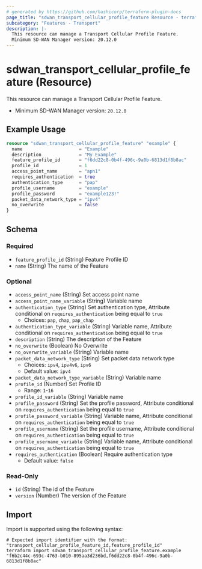 ```yaml
---
# generated by https://github.com/hashicorp/terraform-plugin-docs
page_title: "sdwan_transport_cellular_profile_feature Resource - terraform-provider-sdwan"
subcategory: "Features - Transport"
description: |-
  This resource can manage a Transport Cellular Profile Feature.
  Minimum SD-WAN Manager version: 20.12.0
---
```


# sdwan_transport_cellular_profile_feature (Resource)

This resource can manage a Transport Cellular Profile Feature.
  - Minimum SD-WAN Manager version: `20.12.0`

## Example Usage

```terraform
resource "sdwan_transport_cellular_profile_feature" "example" {
  name                     = "Example"
  description              = "My Example"
  feature_profile_id       = "f6dd22c8-0b4f-496c-9a0b-6813d1f8b8ac"
  profile_id               = 1
  access_point_name        = "apn1"
  requires_authentication  = true
  authentication_type      = "pap"
  profile_username         = "example"
  profile_password         = "example123!"
  packet_data_network_type = "ipv4"
  no_overwrite             = false
}
```

<!-- schema generated by tfplugindocs -->
## Schema

### Required

- `feature_profile_id` (String) Feature Profile ID
- `name` (String) The name of the Feature

### Optional

- `access_point_name` (String) Set access point name
- `access_point_name_variable` (String) Variable name
- `authentication_type` (String) Set authentication type, Attribute conditional on `requires_authentication` being equal to `true`
  - Choices: `pap`, `chap`, `pap_chap`
- `authentication_type_variable` (String) Variable name, Attribute conditional on `requires_authentication` being equal to `true`
- `description` (String) The description of the Feature
- `no_overwrite` (Boolean) No Overwrite
- `no_overwrite_variable` (String) Variable name
- `packet_data_network_type` (String) Set packet data network type
  - Choices: `ipv4`, `ipv4v6`, `ipv6`
  - Default value: `ipv4`
- `packet_data_network_type_variable` (String) Variable name
- `profile_id` (Number) Set Profile ID
  - Range: `1`-`16`
- `profile_id_variable` (String) Variable name
- `profile_password` (String) Set the profile password, Attribute conditional on `requires_authentication` being equal to `true`
- `profile_password_variable` (String) Variable name, Attribute conditional on `requires_authentication` being equal to `true`
- `profile_username` (String) Set the profile username, Attribute conditional on `requires_authentication` being equal to `true`
- `profile_username_variable` (String) Variable name, Attribute conditional on `requires_authentication` being equal to `true`
- `requires_authentication` (Boolean) Require authentication type
  - Default value: `false`

### Read-Only

- `id` (String) The id of the Feature
- `version` (Number) The version of the Feature

## Import

Import is supported using the following syntax:

```shell
# Expected import identifier with the format: "transport_cellular_profile_feature_id,feature_profile_id"
terraform import sdwan_transport_cellular_profile_feature.example "f6b2c44c-693c-4763-b010-895aa3d236bd,f6dd22c8-0b4f-496c-9a0b-6813d1f8b8ac"
```
